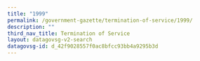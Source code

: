 ```yaml
---
title: "1999"
permalink: /government-gazette/termination-of-service/1999/
description: ""
third_nav_title: Termination of Service
layout: datagovsg-v2-search
datagovsg-id: d_42f9028557f0ac8bfcc93bb4a9295b3d
---
```

